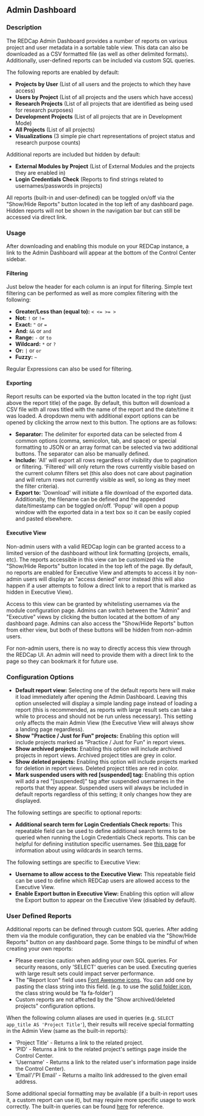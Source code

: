 ## Admin Dashboard

### Description
The REDCap Admin Dashboard provides a number of reports on various project and user metadata in a sortable table view. This data can also be downloaded as a CSV formatted file (as well as other delimited formats). Additionally, user-defined reports can be included via custom SQL queries.

The following reports are enabled by default:
* **Projects by User** (List of all users and the projects to which they have access)
* **Users by Project** (List of all projects and the users which have access)
* **Research Projects** (List of all projects that are identified as being used for research purposes)
* **Development Projects** (List of all projects that are in Development Mode)
* **All Projects** (List of all projects)
* **Visualizations** (3 simple pie chart representations of project status and research purpose counts)

Additional reports are included but hidden by default:
* **External Modules by Project** (List of External Modules and the projects they are enabled in)
* **Login Credentials Check** (Reports to find strings related to usernames/passwords in projects)

All reports (built-in and user-defined) can be toggled on/off via the "Show/Hide Reports" button located in the top left of any dashboard page. Hidden reports will not be shown in the navigation bar but can still be accessed via direct link.

### Usage
After downloading and enabling this module on your REDCap instance, a link to the Admin Dashboard will appear at the bottom of the Control Center sidebar.

#### Filtering
Just below the header for each column is an input for filtering. Simple text filtering can be performed as well as more complex filtering with the following:

* **Greater/Less than (equal to):** `< <= >= >`
* **Not:** `!` or `!=`
* **Exact:** `"` or `=`
* **And:** `&&` or `and`
* **Range:** `-` or `to`
* **Wildcard:** `*` or `?`
* **Or:** `|` or `or`
* **Fuzzy:** `~`

Regular Expressions can also be used for filtering.

#### Exporting
Report results can be exported via the button located in the top right (just above the report title) of the page. By default, this button will download a CSV file with all rows titled with the name of the report and the date/time it was loaded. A dropdown menu with additional export options can be opened by clicking the arrow next to this button. The options are as follows:

* **Separator:** The delimiter for exported data can be selected from 4 common options (comma, semicolon, tab, and space) or special formatting to JSON or an array format can be selected via two additional buttons. The separator can also be manually defined.
* **Include:** 'All' will export all rows regardless of visibility due to pagination or filtering. 'Filtered' will only return the rows currently visible based on the current column filters set (this also does not care about pagination and will return rows not currently visible as well, so long as they meet the filter criteria).
* **Export to:** 'Download' will initiate a file download of the exported data. Additionally, the filename can be defined and the appended date/timestamp can be toggled on/off. 'Popup' will open a popup window with the exported data in a text box so it can be easily copied and pasted elsewhere.

#### Executive View
Non-admin users with a valid REDCap login can be granted access to a limited version of the dashboard without link formatting (projects, emails, etc). The reports accessible in this view can be customized via the "Show/Hide Reports" button located in the top left of the page. By default, no reports are enabled for Executive View and attempts to access it by non-admin users will display an "access denied" error instead (this will also happen if a user attempts to follow a direct link to a report that is marked as hidden in Executive View).

Access to this view can be granted by whitelisting usernames via the module configuration page. Admins can switch between the "Admin" and "Executive" views by clicking the button located at the bottom of any dashboard page. Admins can also access the "Show/Hide Reports" button from either view, but both of these buttons will be hidden from non-admin users.

For non-admin users, there is no way to directly access this view through the REDCap UI. An admin will need to provide them with a direct link to the page so they can bookmark it for future use.

### Configuration Options
* **Default report view:** Selecting one of the default reports here will make it load immediately after opening the Admin Dashboard. Leaving this option unselected will display a simple landing page instead of loading a report (this is recommended, as reports with large result sets can take a while to process and should not be run unless necessary). This setting only affects the main Admin View (the Executive View will always show a landing page regardless).
* **Show "Practice / Just for Fun" projects:** Enabling this option will include projects marked as "Practice / Just for Fun" in report views.
* **Show archived projects:** Enabling this option will include archived projects in report views. Archived project titles are grey in color.
* **Show deleted projects:** Enabling this option will include projects marked for deletion in report views. Deleted project titles are red in color.
* **Mark suspended users with red [suspended] tag:** Enabling this option will add a red "[suspended]" tag after suspended usernames in the reports that they appear. Suspended users will always be included in default reports regardless of this setting; it only changes how they are displayed.

The following settings are specific to optional reports:

* **Additional search term for Login Credentials Check reports:** This repeatable field can be used to define additional search terms to be queried when running the Login Credentials Check reports. This can be helpful for defining institution specific usernames. See [this page](https://www.w3schools.com/sql/sql_wildcards.asp) for information about using wildcards in search terms.

The following settings are specific to Executive View:

* **Username to allow access to the Executive View:** This repeatable field can be used to define which REDCap users are allowed access to the Executive View.
* **Enable Export button in Executive View:** Enabling this option will allow the Export button to appear on the Executive View (disabled by default).

### User Defined Reports
Additional reports can be defined through custom SQL queries. After adding them via the module configuration, they can be enabled via the "Show/Hide Reports" button on any dashboard page. Some things to be mindful of when creating your own reports:

* Please exercise caution when adding your own SQL queries. For security reasons, only 'SELECT' queries can be used. Executing queries with large result sets could impact server performance.
* The "Report Icon" field uses [Font Awesome icons](http://fontawesome.com/icons). You can add one by pasting the class string into this field. (e.g. to use the [solid folder icon](https://fontawesome.com/icons/folder?style=solid), the class string would be 'fa fa-folder')
* Custom reports are not affected by the "Show archived/deleted projects" configuration options.

When the following column aliases are used in queries (e.g. `SELECT app_title AS 'Project Title'`), their results will receive special formatting in the Admin View (same as the built-in reports):

* 'Project Title' - Returns a link to the related project.
* 'PID' - Returns a link to the related project's settings page inside the Control Center.
* 'Username' - Returns a link to the related user's information page inside the Control Center).
* 'Email'/'PI Email' - Returns a mailto link addressed to the given email address.

Some additional special formatting may be available (if a built-in report uses it, a custom report can use it), but may require more specific usage to work correctly. The built-in queries can be found [here](https://gist.github.com/eaneuhaus/95ec2010599497e88dfaf710a86a5f99) for reference.